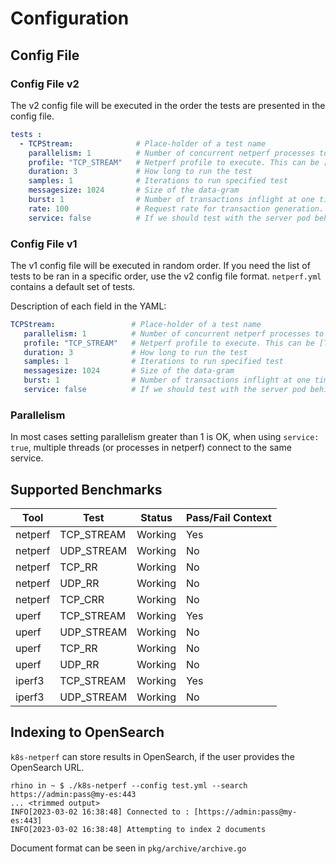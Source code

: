 # Configuration

## Config File

### Config File v2
The v2 config file will be executed in the order the tests are presented in the config file.

```yml
tests :
  - TCPStream:              # Place-holder of a test name
    parallelism: 1          # Number of concurrent netperf processes to run.
    profile: "TCP_STREAM"   # Netperf profile to execute. This can be [TCP,UDP]_STREAM, [TCP,UDP]_RR, TCP_CRR
    duration: 3             # How long to run the test
    samples: 1              # Iterations to run specified test
    messagesize: 1024       # Size of the data-gram
    burst: 1                # Number of transactions inflight at one time. By default, netperf does one transaction at a time. This is netperf's TCP_RR specific option. 
    rate: 100               # Request rate for transaction generation. Used only for [TCP,UDP]_RR tests when running with uperf as load driver.
    service: false          # If we should test with the server pod behind a service
```

### Config File v1
The v1 config file will be executed in random order. If you need the list of tests to be ran in a specific order, use the v2 config file format.
`netperf.yml` contains a default set of tests.

Description of each field in the YAML:
```yml
TCPStream:                 # Place-holder of a test name
   parallelism: 1          # Number of concurrent netperf processes to run.
   profile: "TCP_STREAM"   # Netperf profile to execute. This can be [TCP,UDP]_STREAM, [TCP,UDP]_RR, TCP_CRR
   duration: 3             # How long to run the test
   samples: 1              # Iterations to run specified test
   messagesize: 1024       # Size of the data-gram
   burst: 1                # Number of transactions inflight at one time. By default, netperf does one transaction at a time. This is netperf's TCP_RR specific option. 
   service: false          # If we should test with the server pod behind a service
```

### Parallelism
In most cases setting parallelism greater than 1 is OK, when using `service: true`, multiple threads (or processes in netperf) connect to the same service.

## Supported Benchmarks

| Tool    | Test       | Status  | Pass/Fail Context |
| ------- | ---------- | ------- | ----------------- |
| netperf | TCP_STREAM | Working | Yes               |
| netperf | UDP_STREAM | Working | No                |
| netperf | TCP_RR     | Working | No                |
| netperf | UDP_RR     | Working | No                |
| netperf | TCP_CRR    | Working | No                |
| uperf   | TCP_STREAM | Working | Yes               |
| uperf   | UDP_STREAM | Working | No                |
| uperf   | TCP_RR     | Working | No                |
| uperf   | UDP_RR     | Working | No                |
| iperf3  | TCP_STREAM | Working | Yes               |
| iperf3  | UDP_STREAM | Working | No                |

## Indexing to OpenSearch
`k8s-netperf` can store results in OpenSearch, if the user provides the OpenSearch URL. 
```shell
rhino in ~ $ ./k8s-netperf --config test.yml --search https://admin:pass@my-es:443
... <trimmed output>
INFO[2023-03-02 16:38:48] Connected to : [https://admin:pass@my-es:443] 
INFO[2023-03-02 16:38:48] Attempting to index 2 documents              
```

Document format can be seen in `pkg/archive/archive.go`
